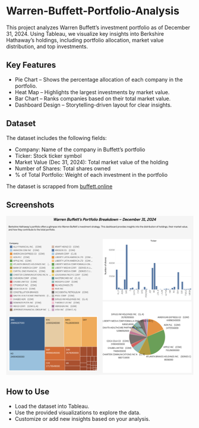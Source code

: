# Warren-Buffett-Portfolio-Analysis
This project analyzes Warren Buffett’s investment portfolio as of December 31, 2024. Using Tableau, we visualize key insights into Berkshire Hathaway’s holdings, including portfolio allocation, market value distribution, and top investments.


## Key Features
- Pie Chart – Shows the percentage allocation of each company in the portfolio.
- Heat Map – Highlights the largest investments by market value.
- Bar Chart – Ranks companies based on their total market value.
- Dashboard Design – Storytelling-driven layout for clear insights.

## Dataset
The dataset includes the following fields:

- Company: Name of the company in Buffett’s portfolio
- Ticker: Stock ticker symbol
- Market Value (Dec 31, 2024): Total market value of the holding
- Number of Shares: Total shares owned
- % of Total Portfolio: Weight of each investment in the portfolio

The dataset is scrapped from <a href="https://buffett.online/">buffett.online</a>

## Screenshots

![](s1.png)

## How to Use
- Load the dataset into Tableau.
- Use the provided visualizations to explore the data.
- Customize or add new insights based on your analysis.

